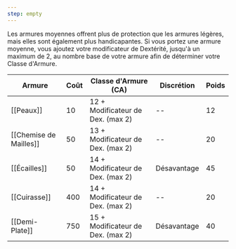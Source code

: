 ```yaml
---
step: empty
---
```

Les armures moyennes offrent plus de protection que les armures légères, mais elles sont également plus handicapantes. Si vous portez une armure moyenne, vous ajoutez votre modificateur de Dextérité, jusqu'à un maximum de 2, au nombre base de votre armure afin de déterminer votre Classe d'Armure.

| Armure                 | Coût | Classe d'Armure (CA)              | Discrétion  | Poids |
| ---------------------- | ---- | --------------------------------- | ----------- | ----- |
| [[Peaux]]              | 10   | 12 + Modificateur de Dex. (max 2) | --          | 12    |
| [[Chemise de Mailles]] | 50   | 13 + Modificateur de Dex. (max 2) | --          | 20    |
| [[Écailles]]           | 50   | 14 + Modificateur de Dex. (max 2) | Désavantage | 45    |
| [[Cuirasse]]           | 400  | 14 + Modificateur de Dex. (max 2) | --          | 20    |
| [[Demi-Plate]]         | 750  | 15 + Modificateur de Dex. (max 2) | Désavantage | 40    |

